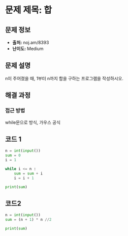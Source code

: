 # 문제 제목: 합

## 문제 정보
- **출처:** noj.am/8393
- **난이도:** Medium

## 문제 설명
n이 주어졌을 때, 1부터 n까지 합을 구하는 프로그램을 작성하시오.

## 해결 과정

### 접근 방법
while문으로 방식, 가우스 공식
## 코드 1
```python
n = int(input())
sum = 0
i = 1

while i <= n :
    sum = sum + i
    i = i + 1

print(sum)
```
## 코드2
```python
n = int(input())
sum = (n + 1) * n //2

print(sum)
```
